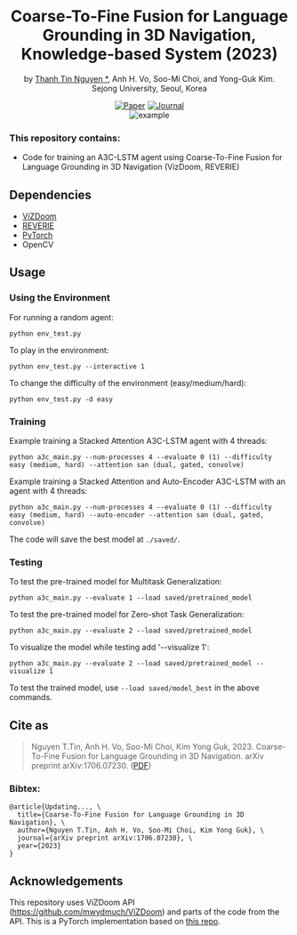 <div align="center"> 
  
# Coarse-To-Fine Fusion for Language Grounding in 3D Navigation, Knowledge-based System (2023)
by [Thanh Tin Nguyen *](https://https://ngthanhtin.github.io/), Anh H. Vo, Soo-Mi Choi, and Yong-Guk Kim. <br/>
Sejong University, Seoul, Korea <br/> 

[![Paper](https://img.shields.io/badge/paper-arxiv.svg)]()
[![Journal](https://img.shields.io/badge/KBS-2023-4b44ce.svg)](https://www.sciencedirect.com/journal/knowledge-based-systems) <br/>
![example](./docs/example.gif)
</div> 




### This repository contains:
- Code for training an A3C-LSTM agent using Coarse-To-Fine Fusion for Language Grounding in 3D Navigation (VizDoom, REVERIE)

## Dependencies
- [ViZDoom](https://github.com/mwydmuch/ViZDoom)
- [REVERIE](https://github.com/YuankaiQi/REVERIE)
- [PyTorch](http://pytorch.org)
- OpenCV

## Usage

### Using the Environment
For running a random agent:
```
python env_test.py
```
To play in the environment:
```
python env_test.py --interactive 1
```
To change the difficulty of the environment (easy/medium/hard):
```
python env_test.py -d easy
```

### Training
Example training a Stacked Attention A3C-LSTM agent with 4 threads:
```
python a3c_main.py --num-processes 4 --evaluate 0 (1) --difficulty easy (medium, hard) --attention san (dual, gated, convolve)
```


Example training a Stacked Attention and Auto-Encoder A3C-LSTM with an agent with 4 threads:
```
python a3c_main.py --num-processes 4 --evaluate 0 (1) --difficulty easy (medium, hard) --auto-encoder --attention san (dual, gated, convolve)
```

The code will save the best model at `./saved/`.
### Testing
To test the pre-trained model for Multitask Generalization:
```
python a3c_main.py --evaluate 1 --load saved/pretrained_model
```
To test the pre-trained model for Zero-shot Task Generalization:
```
python a3c_main.py --evaluate 2 --load saved/pretrained_model
``` 
To visualize the model while testing add '--visualize 1':<br />
```
python a3c_main.py --evaluate 2 --load saved/pretrained_model --visualize 1
``` 
To test the trained model, use `--load saved/model_best` in the above commands.

## Cite as
>Nguyen T.Tin, Anh H. Vo, Soo-Mi Choi, Kim Yong Guk, 2023. Coarse-To-Fine Fusion for Language Grounding in 3D Navigation. arXiv preprint arXiv:1706.07230. ([PDF](None))

### Bibtex:

```
@article{Updating..., \
  title={Coarse-To-Fine Fusion for Language Grounding in 3D Navigation}, \
  author={Nguyen T.Tin, Anh H. Vo, Soo-Mi Choi, Kim Yong Guk}, \
  journal={arXiv preprint arXiv:1706.07230}, \
  year={2023}
}
```

## Acknowledgements
This repository uses ViZDoom API (https://github.com/mwydmuch/ViZDoom) and parts of the code from the API. This is a PyTorch implementation based on [this repo](https://github.com/devendrachaplot/DeepRL-Grounding).
